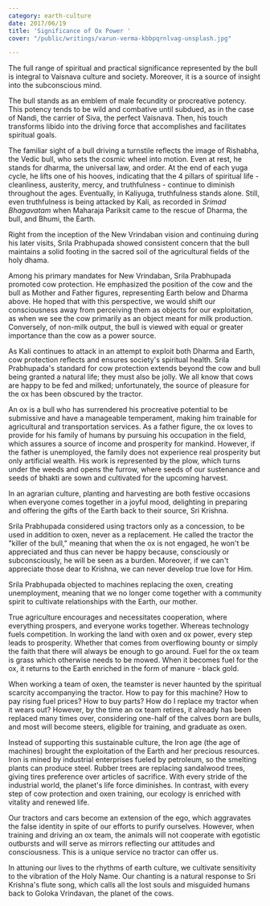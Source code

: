 ```yaml
---
category: earth-culture
date: 2017/06/19
title: 'Significance of Ox Power '
cover: "/public/writings/varun-verma-kbbpqrnlvag-unsplash.jpg"

---
```

The full range of spiritual and practical significance represented by the bull is integral to Vaisnava culture and society. Moreover, it is a source of insight into the subconscious mind.

The bull stands as an emblem of male fecundity or procreative potency. This potency tends to be wild and combative until subdued, as in the case of Nandi, the carrier of Siva, the perfect Vaisnava. Then, his touch transforms libido into the driving force that accomplishes and facilitates spiritual goals.

The familiar sight of a bull driving a turnstile reflects the image of Rishabha, the Vedic bull, who sets the cosmic wheel into motion. Even at rest, he stands for dharma, the universal law, and order. At the end of each yuga cycle, he lifts one of his hooves, indicating that the 4 pillars of spiritual life - cleanliness, austerity, mercy, and truthfulness - continue to diminish throughout the ages. Eventually, in Kaliyuga, truthfulness stands alone. Still, even truthfulness is being attacked by Kali, as recorded in _Srimad Bhagavatam_ when Maharaja Pariksit came to the rescue of Dharma, the bull, and Bhumi, the Earth.

Right from the inception of the New Vrindaban vision and continuing during his later visits, Srila Prabhupada showed consistent concern that the bull maintains a solid footing in the sacred soil of the agricultural fields of the holy dhama.

Among his primary mandates for New Vrindaban, Srila Prabhupada promoted cow protection. He emphasized the position of the cow and the bull as Mother and Father figures, representing Earth below and Dharma above. He hoped that with this perspective, we would shift our consciousness away from perceiving them as objects for our exploitation, as when we see the cow primarily as an object meant for milk production. Conversely, of non-milk output, the bull is viewed with equal or greater importance than the cow as a power source.

As Kali continues to attack in an attempt to exploit both Dharma and Earth, cow protection reflects and ensures society's spiritual health. Srila Prabhupada's standard for cow protection extends beyond the cow and bull being granted a natural life; they must also be jolly. We all know that cows are happy to be fed and milked; unfortunately, the source of pleasure for the ox has been obscured by the tractor.

An ox is a bull who has surrendered his procreative potential to be submissive and have a manageable temperament, making him trainable for agricultural and transportation services. As a father figure, the ox loves to provide for his family of humans by pursuing his occupation in the field, which assures a source of income and prosperity for mankind. However, if the father is unemployed, the family does not experience real prosperity but only artificial wealth. His work is represented by the plow, which turns under the weeds and opens the furrow, where seeds of our sustenance and seeds of bhakti are sown and cultivated for the upcoming harvest.

In an agrarian culture, planting and harvesting are both festive occasions when everyone comes together in a joyful mood, delighting in preparing and offering the gifts of the Earth back to their source, Sri Krishna.

Srila Prabhupada considered using tractors only as a concession, to be used in addition to oxen, never as a replacement. He called the tractor the "killer of the bull," meaning that when the ox is not engaged, he won't be appreciated and thus can never be happy because, consciously or subconsciously, he will be seen as a burden. Moreover, if we can't appreciate those dear to Krishna, we can never develop true love for Him.

Srila Prabhupada objected to machines replacing the oxen, creating unemployment, meaning that we no longer come together with a community spirit to cultivate relationships with the Earth, our mother.

True agriculture encourages and necessitates cooperation, where everything prospers, and everyone works together. Whereas technology fuels competition. In working the land with oxen and ox power, every step leads to prosperity. Whether that comes from overflowing bounty or simply the faith that there will always be enough to go around. Fuel for the ox team is grass which otherwise needs to be mowed. When it becomes fuel for the ox, it returns to the Earth enriched in the form of manure - black gold.

When working a team of oxen, the teamster is never haunted by the spiritual scarcity accompanying the tractor. How to pay for this machine? How to pay rising fuel prices? How to buy parts? How do I replace my tractor when it wears out? However, by the time an ox team retires, it already has been replaced many times over, considering one-half of the calves born are bulls, and most will become steers, eligible for training, and graduate as oxen.

Instead of supporting this sustainable culture, the Iron age (the age of machines) brought the exploitation of the Earth and her precious resources. Iron is mined by industrial enterprises fueled by petroleum, so the smelting plants can produce steel. Rubber trees are replacing sandalwood trees, giving tires preference over articles of sacrifice. With every stride of the industrial world, the planet's life force diminishes. In contrast, with every step of cow protection and oxen training, our ecology is enriched with vitality and renewed life.

Our tractors and cars become an extension of the ego, which aggravates the false identity in spite of our efforts to purify ourselves. However, when training and driving an ox team, the animals will not cooperate with egotistic outbursts and will serve as mirrors reflecting our attitudes and consciousness. This is a unique service no tractor can offer us.

In attuning our lives to the rhythms of earth culture, we cultivate sensitivity to the vibration of the Holy Name. Our chanting is a natural response to Sri Krishna's flute song, which calls all the lost souls and misguided humans back to Goloka Vrindavan, the planet of the cows.